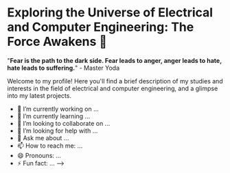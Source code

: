 # Exploring the Universe of Electrical and Computer Engineering: The Force Awakens 🌌

"**Fear is the path to the dark side. Fear leads to anger, anger leads to hate, hate leads to suffering.**" - Master Yoda

Welcome to my profile! Here you'll find a brief description of my studies and interests in the field of electrical and computer engineering, and a glimpse into my latest projects.

- 🔭 I’m currently working on ...
- 🌱 I’m currently learning ...
- 👯 I’m looking to collaborate on ...
- 🤔 I’m looking for help with ...
- 💬 Ask me about ...
- 📫 How to reach me: ...
- 😄 Pronouns: ...
- ⚡ Fun fact: ...
-->
